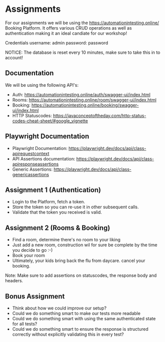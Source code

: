 # Assignments

For our assignments we will be using the https://automationintesting.online/ Booking Platform. It offers various CRUD operations as well as authentication making it an ideal candiate for our workshop!

Credentials
username: admin
password: password

NOTICE: The database is reset every 10 minutes, make sure to take this in to account!

## Documentation

We will be using the following API's:

- Auth: https://automationintesting.online/auth/swagger-ui/index.html
- Rooms: https://automationintesting.online/room/swagger-ui/index.html
- Booking: https://automationintesting.online/booking/swagger-ui/index.html
- HTTP Statuscodes: https://javaconceptoftheday.com/http-status-codes-cheat-sheet/#google_vignette

## Playwright Documentation

- Playwright Documentation: https://playwright.dev/docs/api/class-apirequestcontext
- API Assertions documentation: https://playwright.dev/docs/api/class-apiresponseassertions
- Generic Assertions: https://playwright.dev/docs/api/class-genericassertions

## Assignment 1 (Authentication)

- Login to the Platform, fetch a token.
- Store the token so you can re-use it in other subsequent calls.
- Validate that the token you received is valid.

## Assignment 2 (Rooms & Booking)

- Find a room, determine there's no room to your liking
- Just add a new room, construction wil for sure be complete by the time you decide to go :-)
- Book your room
- Ultimately, your kids bring back the flu from daycare. cancel your booking.

Note: Make sure to add assertions on statuscodes, the response body and headers.

## Bonus Assignment

- Think about how we could improve our setup?
- Could we do something smart to make our tests more readable
- Could we do something smart with using the same authenticated state for all tests?
- Could we do something smart to ensure the response is structured correctly without explicitly validating this in every test?
